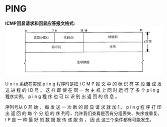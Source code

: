 # PING

**ICMP回显请求和回显应答报文格式:**  
![](/tcp_ip/images/ping01.jpeg)

U n i x 系统在实现 p i n g 程序时是把 I C M P 报 文 中 的 标 识 符 字 段 置 成 发 送 进 程 的 I D 号 。 这 样 即 使 在 同 一 台 主 机 上 同 时 运 行 了 多 个 p i n g 程序实例， p i n g 程 序 也 可 以 识 别 出 返 回 的 信 息 。

序列号从 0 开 始 ， 每 发 送 一 次 新 的 回 显 请 求 就 加 1 。 p i n g 程 序 打 印 出 返 回 的 每 个 分 组 的 序 列号，允许我们查看是否有分组丢失、失序或重复。 I P 是 一 种 最 好 的 数 据 报 传 递 服 务 ， 因 此 这三个条件都有可能发生。



